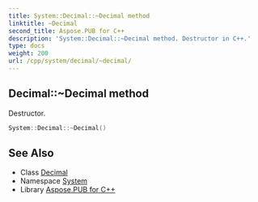 ```yaml
---
title: System::Decimal::~Decimal method
linktitle: ~Decimal
second_title: Aspose.PUB for C++
description: 'System::Decimal::~Decimal method. Destructor in C++.'
type: docs
weight: 200
url: /cpp/system/decimal/~decimal/
---
```

## Decimal::~Decimal method


Destructor.

```cpp
System::Decimal::~Decimal()
```

## See Also

* Class [Decimal](../)
* Namespace [System](../../)
* Library [Aspose.PUB for C++](../../../)
